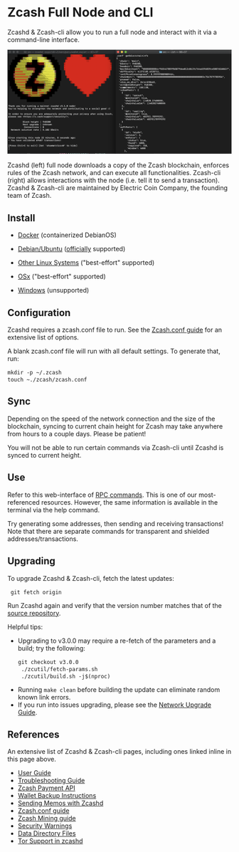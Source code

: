 # Zcash Full Node and CLI

Zcashd & Zcash-cli allow you to run a full node and interact with it via a command-line interface. 

![](./images/zcashd_and_zcashcli.png)

Zcashd (left) full node downloads a copy of the Zcash blockchain,  enforces rules of the Zcash network, and can execute all functionalities. Zcash-cli (right) allows interactions with the node (i.e. tell it to send a transaction). Zcashd & Zcash-cli are maintained by Electric Coin Company, the founding team of Zcash.


## Install

* [Docker](https://hub.docker.com/r/electriccoinco/zcashd) (containerized DebianOS)

* [Debian/Ubuntu](Debian-Ubuntu-build.md) ([officially](https://zcash.readthedocs.io/en/latest/rtd_pages/supported_platform_policy.html#supported-platform-policy) supported)

* [Other Linux Systems](Linux-misc-build.md) ("best-effort" supported)

* [OSx](OSx-build.md) ("best-effort" supported)

* [Windows](windows-build.md) (unsupported)


## Configuration

Zcashd requires a zcash.conf file to run. See the [Zcash.conf guide](zcash_conf_guide.html) for an extensive list of options. 

A blank zcash.conf file will run with all default settings. To generate that, run: 

```
mkdir -p ~/.zcash
touch ~./zcash/zcash.conf
```

## Sync

Depending on the speed of the network connection and the size of the blockchain, syncing to current chain height for Zcash may take anywhere from hours to a couple days. Please be patient! 

You will not be able to run certain commands via Zcash-cli until Zcashd is synced to current height. 

## Use

Refer to this web-interface of [RPC commands](https://zcash-rpc.github.io/). This is one of our most-referenced resources. However, the same information is available in the terminal via the help command. 

Try generating some addresses, then sending and receiving transactions! Note that there are separate commands for transparent and shielded addresses/transactions. 

## Upgrading

<!--If you're on a Debian-based distribution, you can follow the :ref:`install-debian-bin-packages-guide` to install Zcash on your system. --> 

To upgrade Zcashd & Zcash-cli, fetch the latest updates:
  ```
   git fetch origin
  ```

Run Zcashd again and verify that the version number matches that of the [source repository](https://github.com/zcash/zcash).

Helpful tips: 
* Upgrading to v3.0.0 may require a re-fetch of the parameters and a build; try the following: 
  ```
  git checkout v3.0.0
   ./zcutil/fetch-params.sh
   ./zcutil/build.sh -j$(nproc)
  ```
* Running ``make clean`` before building the update can eliminate random known link errors. 
* If you run into issues upgrading, please see the [Network Upgrade Guide](nu_dev_guide.html).

## References

An extensive list of Zcashd & Zcash-cli pages, including ones linked inline in this page above. 
* [User Guide](user_guide.html)
* [Troubleshooting Guide](troubleshooting_guide.html)
* [Zcash Payment API](payment_api.html)
* [Wallet Backup Instructions](wallet_backup.html)
* [Sending Memos with Zcashd](memos.html)
* [Zcash.conf guide](zcash_conf_guide.html)
* [Zcash Mining guide](zcash_mining_guide.html)
* [Security Warnings](security_warnings.html)
* [Data Directory Files](files.html)
* [Tor Support in zcashd](tor.html)